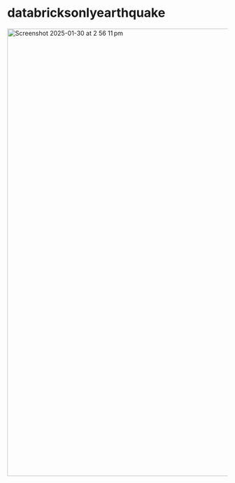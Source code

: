# databricksonlyearthquake


<img width="1023" alt="Screenshot 2025-01-30 at 2 56 11 pm" src="https://github.com/user-attachments/assets/463885f4-02b1-4088-82d4-c45c5e804ce2" />
